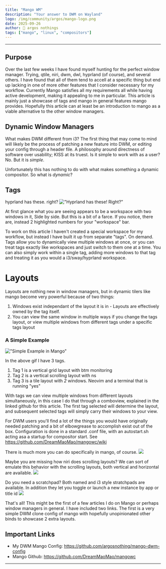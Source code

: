```yaml
---
title: "Mango WM"
description: "Your answer to DWM on Wayland"
logo: /img/community/argos/mango-logo.png
date: 2025-09-26
author: 🐢 argos nothings
tags: ["mango", "linux", "compositors"]
---
```

---

## Purpose
Over the last few weeks I have found myself hunting for the perfect window manager. Trying, qtile, niri, dwm, dwl, hyprland (of course), and several others. I have found that all of them tend to accell at a specific thing but end up lacking in one of more other features that I consider necessary for my workflow. Currently Mango satisfies all my requirements all while having active development, making it appealing to me in particular. This article is mainly just a showcase of tags and mango in general features mango provides. Hopefully this article can at least be an introduction to mango as a viable alternative to the other window managers. 

## Dynamic Window Managers
What makes DWM different from i3? The first thing that may come to mind will likely be the process of patching a new feature into DWM, or editing your config through a header file. A philosophy around directness of software over usability; KISS at its truest. Is it simple to work with as a user? No. But it is *simple*.

Unfortunately this has nothing to do with what makes something a dynamic compositor. So what is *dynamic*?

## Tags 
hyprland has these. right?
!["Hyprland has these! Right?"](/img/community/argos/scrshot1.png)

At first glance what you are seeing appears to be a workspace with two windows in it, Side by side. But this is a bit of a farce. If you notice, there are, instead 2 highlighted numbers for your "workspace" bar.

To work on this article I haven't created a special workspace for my workflow, but instead I have built it up from separate "tags". On demand. Tags allow you to dynamically view multiple windows at once, or you can treat tags exactly like workspaces and just switch to them one at a time. You can also simply work within a single tag, adding more windows to that tag and treating it as you would a i3/sway/hyprland workspace.

# Layouts
Layouts are nothing new in window managers, but in dynamic tilers like mango become very powerful because of two things: 

1. Windows exist independant of the layout it is in - Layouts are effectively owned by the tag itself. 
2. You can view the same window in multiple ways if you change the tags layout, or view multiple windows from different tags under a specific tags layout

### A Simple Example
!["Simple Example in Mango"](/img/community/argos/gif1.gif)

In the above gif I have 3 tags. 
1. Tag 1 is a vertical grid layout with btm monitoring
2. Tag 2 is a vertical scrolling layout with ns
3. Tag 3 is a tile layout with *2* windows. Neovim and a terminal that is running "yes"

With tags we can view multiple windows from different layouts simultaneously, in this case I do that through a comboview, explained in the linked github for this article. The first tag selected will determine the layout, and subsequent selected tags will simply carry their windows to your view.

For DWM users you'll find a lot of the things you would have originally needed patching and a bit of elbowgrease to accomplish exist out of the box. Configuration is done in a standard .conf file, with an autostart.sh acting asa a startup for compositor start. See https://github.com/DreamMaoMao/mangowc/wiki

There is much more you can do specifically in mango, of course.
![](/img/community/argos/gif2.gif)

Maybe you are missing how niri does scrolling layouts? We can sort of emulate this behavior with the scrolling layouts, both vertical and horizontal are available. 
![](/img/community/argos/gif3.gif)

Do you need a scratchpad?
Both named and i3 style stratchpads are available. In addition they let you toggle or launch a new instance by app or title id
![](/img/community/argos/gif4.gif)

That's all! This might be the first of a few articles I do on Mango or perhaps window managers in general. I have included two links. The first is a very simple DWM clone config of mango with hopefully unopinionated other binds to showcase 2 extra layouts. 

## Important Links
- My DWM Mango Config: https://github.com/argosnothing/mango-dwm-config
- Mango Github: https://github.com/DreamMaoMao/mangowc

---

